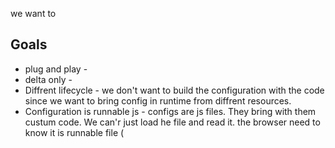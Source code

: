 we want to 

## Goals

* plug and play - 
* delta only - 
* Diffrent lifecycle - we don't want to build the configuration with the code since we want to bring config in runtime from diffrent resources.
* Configuration is runnable js - configs are js files. They bring with them custum code. We can'r just load he file and read it. the browser need to know it is runnable file (<script>) ;




## config with webpack:

* require()

https://webpack.js.org/guides/dependency-management/
**no - it is still need to be in build time**


* import()

ES proposal: import() – dynamically importing ES modules
https://webpack.js.org/guides/migrating/#code-splitting-with-es2015
http://2ality.com/2017/01/import-operator.html

**no - it is still need to be in build time**


* alias

https://webpack.js.org/configuration/resolve/

**no - it is still need to be in build time**


* externals - as global var

https://webpack.js.org/configuration/externals/






